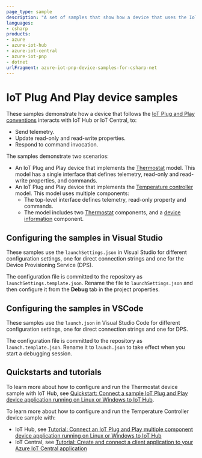 ```yaml
---
page_type: sample
description: "A set of samples that show how a device that uses the IoT Plug and Play conventions interacts with either IoT Hub or IoT Central."
languages:
- csharp
products:
- azure
- azure-iot-hub
- azure-iot-central
- azure-iot-pnp
- dotnet
urlFragment: azure-iot-pnp-device-samples-for-csharp-net
---
```


# IoT Plug And Play device samples

These samples demonstrate how a device that follows the [IoT Plug and Play conventions][pnp-convention] interacts with IoT Hub or IoT Central, to:

- Send telemetry.
- Update read-only and read-write properties.
- Respond to command invocation.

The samples demonstrate two scenarios:

- An IoT Plug and Play device that implements the [Thermostat][d-thermostat] model. This model has a single interface that defines telemetry, read-only and read-write properties, and commands.
- An IoT Plug and Play device that implements the [Temperature controller][d-temperature-controller] model. This model uses multiple components:
  - The top-level interface defines telemetry, read-only property and commands.
  - The model includes two [Thermostat][thermostat-model] components, and a [device information][d-device-info] component.

## Configuring the samples in Visual Studio

These samples use the `launchSettings.json` in Visual Studio for different configuration settings, one for direct connection strings and one for the Device Provisioning Service (DPS).

The configuration file is committed to the repository as `launchSettings.template.json`. Rename the file to `launchSettings.json` and then configure it from the **Debug** tab in the project properties.

## Configuring the samples in VSCode

These samples use the `launch.json` in Visual Studio Code for different configuration settings, one for direct connection strings and one for DPS.

The configuration file is committed to the repository as `launch.template.json`. Rename it to `launch.json` to take effect when you start a debugging session.

## Quickstarts and tutorials

To learn more about how to configure and run the Thermostat device sample with IoT Hub, see [Quickstart: Connect a sample IoT Plug and Play device application running on Linux or Windows to IoT Hub][thermostat-hub-qs].

To learn more about how to configure and run the Temperature Controller device sample with:

- IoT Hub, see [Tutorial: Connect an IoT Plug and Play multiple component device application running on Linux or Windows to IoT Hub][temp-controller-hub-tutorial]
- IoT Central, see [Tutorial: Create and connect a client application to your Azure IoT Central application][temp-controller-central-tutorial]

[pnp-convention]: https://docs.microsoft.com/azure/iot-pnp/concepts-convention
[d-thermostat]: /iot-hub/Samples/device/PnpDeviceSamples/Thermostat
[d-temperature-controller]: /iot-hub/Samples/device/PnpDeviceSamples/TemperatureController
[thermostat-model]: /iot-hub/Samples/device/PnpDeviceSamples/Thermostat/Models/Thermostat.json
[d-device-info]: https://devicemodels.azure.com/dtmi/azure/devicemanagement/deviceinformation-1.json
[thermostat-hub-qs]: https://docs.microsoft.com/azure/iot-pnp/quickstart-connect-device?pivots=programming-language-csharp
[temp-controller-hub-tutorial]: https://docs.microsoft.com/azure/iot-pnp/tutorial-multiple-components?pivots=programming-language-csharp
[temp-controller-central-tutorial]: https://docs.microsoft.com/azure/iot-central/core/tutorial-connect-device?pivots=programming-language-csharp
